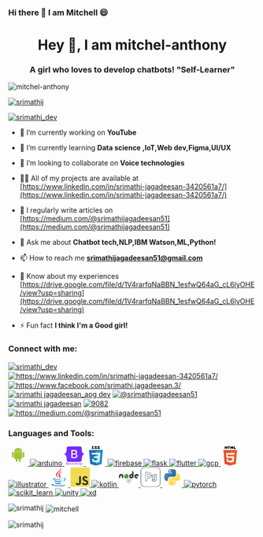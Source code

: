 ### Hi there 👋 I am Mitchell 😄

<!--
**Mitchell-Anthony/Mitchell-Anthony** is a ✨ _special_ ✨ repository because its `README.md` (this file) appears on your GitHub profile.

Here are some ideas to get you started:

- 🔭 I’m currently working on ...
- 🌱 I’m currently learning ...
- 👯 I’m looking to collaborate on ...
- 🤔 I’m looking for help with ...
- 💬 Ask me about ...
- 📫 How to reach me: ...
- 😄 Pronouns: ...
- ⚡ Fun fact: ...
-->
<h1 align="center">Hey 👋, I am mitchel-anthony</h1>
<h3 align="center">A girl who loves to develop chatbots! "Self-Learner"</h3>

<p align="left"> <img src="https://komarev.com/ghpvc/?username=mitchell-anthony&label=Profile%20views&color=blueviolet&style=flat" alt="mitchel-anthony" /> </p>

<p align="left"> <a href="https://github.com/ryo-ma/github-profile-trophy"><img src="https://github-profile-trophy.vercel.app/?username=mitchell-anthony&theme=juicyfresh" alt="srimathij" /></a> </p>

<p align="left"> <a href="https://twitter.com/srimathi_dev" target="blank"><img src="https://img.shields.io/twitter/follow/srimathi_dev?logo=twitter&style=for-the-badge" alt="srimathi_dev" /></a> </p>

- 🔭 I’m currently working on **YouTube**

- 🌱 I’m currently learning **Data science ,IoT,Web dev,Figma,UI/UX**

- 👯 I’m looking to collaborate on **Voice technologies**

- 👨‍💻 All of my projects are available at [https://www.linkedin.com/in/srimathi-jagadeesan-3420561a7/](https://www.linkedin.com/in/srimathi-jagadeesan-3420561a7/)

- 📝 I regularly write articles on [https://medium.com/@srimathijagadeesan51](https://medium.com/@srimathijagadeesan51)

- 💬 Ask me about **Chatbot tech,NLP,IBM Watson,ML,Python!**

- 📫 How to reach me **srimathijagadeesan51@gmail.com** <mail-to url="letsgetstartedwithbub@gmail.com">

- 📄 Know about my experiences [https://drive.google.com/file/d/1V4rarfqNaBBN_1esfwQ64aG_cL6lyOHE/view?usp=sharing](https://drive.google.com/file/d/1V4rarfqNaBBN_1esfwQ64aG_cL6lyOHE/view?usp=sharing)

- ⚡ Fun fact **I think I'm a Good girl!**

<h3 align="left">Connect with me:</h3>
<p align="left">
<a href="https://twitter.com/srimathi_dev" target="blank"><img align="center" src="https://cdn.jsdelivr.net/npm/simple-icons@3.0.1/icons/twitter.svg" alt="srimathi_dev" height="30" width="40" /></a>
<a href="https://linkedin.com/in/https://www.linkedin.com/in/srimathi-jagadeesan-3420561a7/" target="blank"><img align="center" src="https://cdn.jsdelivr.net/npm/simple-icons@3.0.1/icons/linkedin.svg" alt="https://www.linkedin.com/in/srimathi-jagadeesan-3420561a7/" height="30" width="40" /></a>
<a href="https://fb.com/https://www.facebook.com/srimathi.jagadeesan.3/" target="blank"><img align="center" src="https://cdn.jsdelivr.net/npm/simple-icons@3.0.1/icons/facebook.svg" alt="https://www.facebook.com/srimathi.jagadeesan.3/" height="30" width="40" /></a>
<a href="https://instagram.com/srimathi jagadeesan_aog dev" target="blank"><img align="center" src="https://cdn.jsdelivr.net/npm/simple-icons@3.0.1/icons/instagram.svg" alt="srimathi jagadeesan_aog dev" height="30" width="40" /></a>
<a href="https://medium.com/@srimathijagadeesan51" target="blank"><img align="center" src="https://cdn.jsdelivr.net/npm/simple-icons@3.0.1/icons/medium.svg" alt="@srimathijagadeesan51" height="30" width="40" /></a>
<a href="https://www.youtube.com/c/srimathi jagadeesan" target="blank"><img align="center" src="https://cdn.jsdelivr.net/npm/simple-icons@3.0.1/icons/youtube.svg" alt="srimathi jagadeesan" height="30" width="40" /></a>
<a href="https://discord.gg/9082" target="blank"><img align="center" src="https://cdn.jsdelivr.net/npm/simple-icons@3.0.1/icons/discord.svg" alt="9082" height="30" width="40" /></a>
<a href="/https://medium.com/@srimathijagadeesan51" target="blank"><img align="center" src="https://cdn.jsdelivr.net/npm/simple-icons@3.0.1/icons/rss.svg" alt="https://medium.com/@srimathijagadeesan51" height="30" width="40" /></a>
</p>

<h3 align="left">Languages and Tools:</h3>
<p align="left"> <a href="https://developer.android.com" target="_blank"> <img src="https://raw.githubusercontent.com/devicons/devicon/master/icons/android/android-original-wordmark.svg" alt="android" width="40" height="40"/> </a> <a href="https://www.arduino.cc/" target="_blank"> <img src="https://cdn.worldvectorlogo.com/logos/arduino-1.svg" alt="arduino" width="40" height="40"/> </a> <a href="https://getbootstrap.com" target="_blank"> <img src="https://raw.githubusercontent.com/devicons/devicon/master/icons/bootstrap/bootstrap-plain-wordmark.svg" alt="bootstrap" width="40" height="40"/> </a> <a href="https://www.w3schools.com/css/" target="_blank"> <img src="https://raw.githubusercontent.com/devicons/devicon/master/icons/css3/css3-original-wordmark.svg" alt="css3" width="40" height="40"/> </a> <a href="https://firebase.google.com/" target="_blank"> <img src="https://www.vectorlogo.zone/logos/firebase/firebase-icon.svg" alt="firebase" width="40" height="40"/> </a> <a href="https://flask.palletsprojects.com/" target="_blank"> <img src="https://www.vectorlogo.zone/logos/pocoo_flask/pocoo_flask-icon.svg" alt="flask" width="40" height="40"/> </a> <a href="https://flutter.dev" target="_blank"> <img src="https://www.vectorlogo.zone/logos/flutterio/flutterio-icon.svg" alt="flutter" width="40" height="40"/> </a> <a href="https://cloud.google.com" target="_blank"> <img src="https://www.vectorlogo.zone/logos/google_cloud/google_cloud-icon.svg" alt="gcp" width="40" height="40"/> </a> <a href="https://www.w3.org/html/" target="_blank"> <img src="https://raw.githubusercontent.com/devicons/devicon/master/icons/html5/html5-original-wordmark.svg" alt="html5" width="40" height="40"/> </a> <a href="https://www.adobe.com/in/products/illustrator.html" target="_blank"> <img src="https://www.vectorlogo.zone/logos/adobe_illustrator/adobe_illustrator-icon.svg" alt="illustrator" width="40" height="40"/> </a> <a href="https://www.java.com" target="_blank"> <img src="https://raw.githubusercontent.com/devicons/devicon/master/icons/java/java-original.svg" alt="java" width="40" height="40"/> </a> <a href="https://developer.mozilla.org/en-US/docs/Web/JavaScript" target="_blank"> <img src="https://raw.githubusercontent.com/devicons/devicon/master/icons/javascript/javascript-original.svg" alt="javascript" width="40" height="40"/> </a> <a href="https://kotlinlang.org" target="_blank"> <img src="https://www.vectorlogo.zone/logos/kotlinlang/kotlinlang-icon.svg" alt="kotlin" width="40" height="40"/> </a> <a href="https://nodejs.org" target="_blank"> <img src="https://raw.githubusercontent.com/devicons/devicon/master/icons/nodejs/nodejs-original-wordmark.svg" alt="nodejs" width="40" height="40"/> </a> <a href="https://www.photoshop.com/en" target="_blank"> <img src="https://raw.githubusercontent.com/devicons/devicon/master/icons/photoshop/photoshop-line.svg" alt="photoshop" width="40" height="40"/> </a> <a href="https://www.python.org" target="_blank"> <img src="https://raw.githubusercontent.com/devicons/devicon/master/icons/python/python-original.svg" alt="python" width="40" height="40"/> </a> <a href="https://pytorch.org/" target="_blank"> <img src="https://www.vectorlogo.zone/logos/pytorch/pytorch-icon.svg" alt="pytorch" width="40" height="40"/> </a> <a href="https://scikit-learn.org/" target="_blank"> <img src="https://upload.wikimedia.org/wikipedia/commons/0/05/Scikit_learn_logo_small.svg" alt="scikit_learn" width="40" height="40"/> </a> <a href="https://unity.com/" target="_blank"> <img src="https://www.vectorlogo.zone/logos/unity3d/unity3d-icon.svg" alt="unity" width="40" height="40"/> </a> <a href="https://www.adobe.com/products/xd.html" target="_blank"> <img src="https://cdn.worldvectorlogo.com/logos/adobe-xd.svg" alt="xd" width="40" height="40"/> </a> </p>

<p><img align="left" src="https://github-readme-stats.vercel.app/api/top-langs?username=mitchell-anthony&show_icons=true&locale=en&layout=compact" alt="srimathij" /></p>
<!-- https://github-readme-stats.vercel.app/api?username=mitchell-anthony&count_private=true -->
<p>&nbsp;<img align="center" src="https://github-readme-stats.vercel.app/api?username=mitchell-anthony&theme=chartreuse-dark&show_icons=true&count_private=true" alt="mitchell" /></p>

<p><img align="center" src="https://github-readme-streak-stats.herokuapp.com/?user=mitchell-anthony&" alt="srimathij" /></p>

